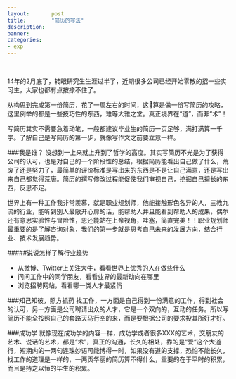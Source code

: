 ```yaml
---
layout:       post
title:        "简历的写法"
description: 
banner: 
categories: 
- exp
---
```


<br />

14年的2月底了，转眼研究生生涯过半了，近期很多公司已经开始零散的招一些实习生，大家也都有点按捺不住了。

从构思到完成第一份简历，花了一周左右的时间，这算是做一份写简历的攻略，这里例举的都是一些技巧性的东西，难等大雅之堂。真正境界在“道”，而非“术”！

写简历其实不需要急着动笔，一般都建议毕业生的简历一页足够，满打满算一千字。了解自己是写简历的第一步，就像写作文之前要立意一样。

###我是谁？
没想到一上来就上升到了哲学的高度。其实写简历不光是为了获得公司的认可，也是对自己的一个阶段性的总结，根据简历能看出自己做了什么，荒废了还是努力了，最简单的评价标准是写出来的东西是不是让自己满意，还是写出来自己都觉得荒唐。简历的撰写修改过程能促使我们审视自己，挖掘自己擅长的东西，反思不足。

世界上有一种工作我非常羡慕，就是职业规划师，他能接触形色各异的人，三教九流的行业，能听到别人最敞开心扉的话，能帮助人并且能看到帮助人的成果，偶尔还有意思实验性与冒险性，恩还能站在上帝视角，哇塞，简直完美！！职业规划师最重要的是了解咨询对象，我们的第一步就是思考自己未来的发展方向，结合行业、技术发展趋势。

#####说说怎样了解行业趋势

- 从微博、Twitter上关注大牛，看看世界上优秀的人在做些什么
- 问问工作中的同学朋友，看看业界的最新动向在哪里
- 浏览招聘网站，看看哪一类人才最紧俏


###知己知彼，照方抓药
找工作，一方面是自己得到一份满意的工作，得到社会的认可，另一方面是公司聘请出众的人才，它是一个双向的，互动的任务。所以写简历不能全按照自己的套路天马行空的来，而是要根据公司的要求投其所好才好。

###成功学
就像现在成功学的内容一样，成功学或者很多XXX的艺术，交朋友的艺术、说话的艺术，都是“术”，真正的沟通，长久的相处，靠的是“爱“这个大道行，短期内的一两句连珠妙语可能博得一时，如果没有道的支撑，恐怕不能长久，找工作的道理是一样的，一两页华丽的简历算不得什么，重要的在于平时的积累，而且是持之以恒的毕生的积累。




